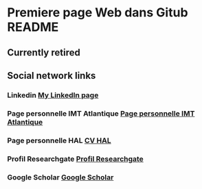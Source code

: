 # Premiere page Web dans Gitub README

## Currently retired
## Social network links

### Linkedin   <a href="https://www.linkedin.com/in/sergegarlatti/" target="_blank" rel="noopener noreferrer"> My LinkedIn page </a>

### Page personnelle IMT Atlantique  <a href="https://www.imt-atlantique.fr/fr/personne/serge-garlatti" target="_blank" rel="noopener noreferrer"> Page personnelle IMT Atlantique </a>

### Page personnelle HAL <a href="https://cv.archives-ouvertes.fr/serge-garlatti" target="_blank" rel="noopener noreferrer"> CV HAL </a>

### Profil Researchgate <a href="https://www.researchgate.net/profile/Serge-Garlatti" target="_blank" rel="noopener noreferrer"> Profil Researchgate </a>

### Google Scholar <a href="https://scholar.google.fr/citations?view_op=list_works&hl=fr&user=yCdOUkUAAAAJ&gmla=AJsN-F4mAq6P6-KVZwH0xdTrWGOMPNylF17kmPamTpVtKMETOQYq3NsLYgnrtCyD9yfGnEsf-mLDGHS21FCEmocw8j3Po4YIT2-aBtx3d090iG4hJvnSRX7FSmTglHkyRBrAWAYMy6kQcCSEVlVCTKpAuL_AG94i5F2mYOT-s6Wfe_zmeg5oOFU" target="_blank" rel="noopener noreferrer"> Google Scholar </a>
